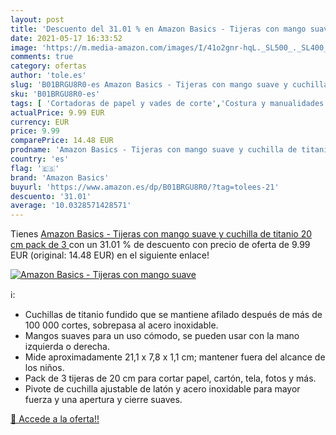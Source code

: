 ```yaml
---
layout: post
title: 'Descuento del 31.01 % en Amazon Basics - Tijeras con mango suave '
date: 2021-05-17 16:33:52
image: 'https://m.media-amazon.com/images/I/41o2gnr-hqL._SL500_._SL400_.jpg'
comments: true
category: ofertas
author: 'tole.es'
slug: 'B01BRGU8R0-es Amazon Basics - Tijeras con mango suave y cuchilla de...'
sku: 'B01BRGU8R0-es'
tags: [ 'Cortadoras de papel y vades de corte','Costura y manualidades','Herramientas de corte para manualidades','Hogar y cocina','Material de oficina','Materiales para manualidades','Oficina y papelería','Tijeras','Tijeras para manualidades','amazon basics','tijeras', ]
actualPrice: 9.99 EUR
currency: EUR
price: 9.99
comparePrice: 14.48 EUR
prodname: 'Amazon Basics - Tijeras con mango suave y cuchilla de titanio  20 cm  pack de 3 '
country: 'es'
flag: '🇪🇸'
brand: 'Amazon Basics'
buyurl: 'https://www.amazon.es/dp/B01BRGU8R0/?tag=tolees-21'
descuento: '31.01'
average: '10.0328571428571'
---
```


Tienes [Amazon Basics - Tijeras con mango suave y cuchilla de titanio  20 cm  pack de 3 ](https://www.amazon.es/dp/B01BRGU8R0/?tag=tolees-21) con un 31.01 % de descuento con precio de oferta de 9.99 EUR (original: 14.48 EUR) en el siguiente enlace!

[![Amazon Basics - Tijeras con mango suave ](https://m.media-amazon.com/images/I/41o2gnr-hqL._SL500_._SL400_.jpg)](https://www.amazon.es/dp/B01BRGU8R0/?tag=tolees-21)

ℹ️:

- Cuchillas de titanio fundido que se mantiene afilado después de más de 100 000 cortes, sobrepasa al acero inoxidable.
- Mangos suaves para un uso cómodo, se pueden usar con la mano izquierda o derecha.
- Mide aproximadamente 21,1 x 7,8 x 1,1 cm; mantener fuera del alcance de los niños.
- Pack de 3 tijeras de 20 cm para cortar papel, cartón, tela, fotos y más.
- Pivote de cuchilla ajustable de latón y acero inoxidable para mayor fuerza y una apertura y cierre suaves.

[🛒 Accede a la oferta!!](https://www.amazon.es/dp/B01BRGU8R0/?tag=tolees-21)
